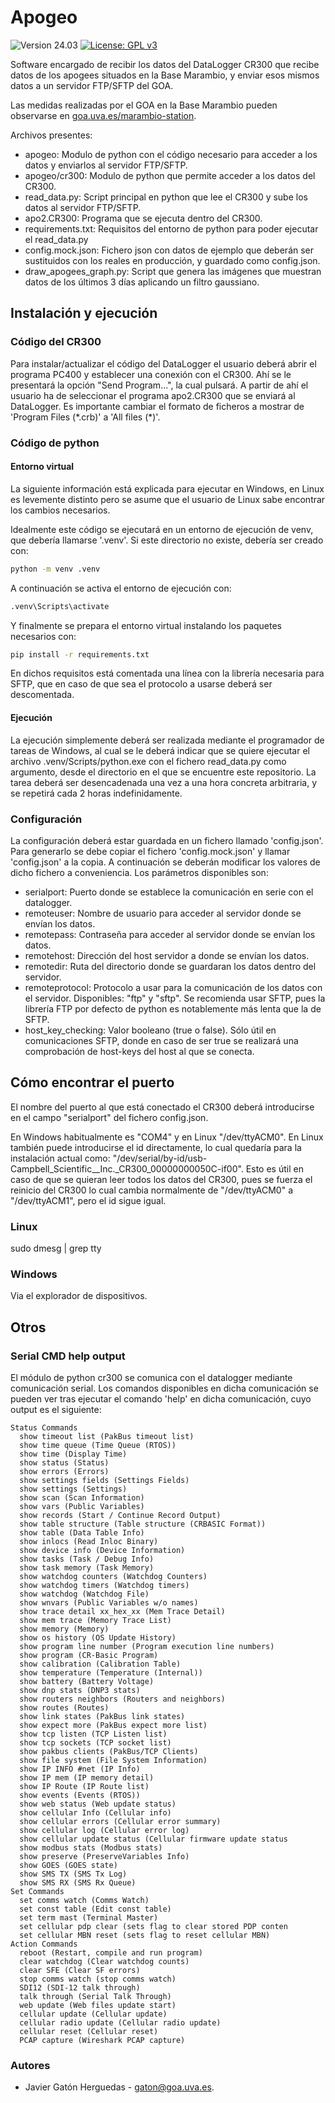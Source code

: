 # Apogeo

![Version 24.03](https://img.shields.io/badge/version-24.03-blue) [![License: GPL v3](https://img.shields.io/badge/License-GPLv3-blue.svg)](https://www.gnu.org/licenses/gpl-3.0)

Software encargado de recibir los datos del DataLogger CR300 que recibe datos de los apogees situados en la Base Marambio, y enviar esos mismos datos a un servidor FTP/SFTP del GOA.

Las medidas realizadas por el GOA en la Base Marambio pueden observarse en [goa.uva.es/marambio-station](https://goa.uva.es/marambio-station/).

Archivos presentes:
- apogeo: Modulo de python con el código necesario para acceder a los datos y enviarlos al servidor FTP/SFTP.
- apogeo/cr300: Modulo de python que permite acceder a los datos del CR300.
- read_data.py: Script principal en python que lee el CR300 y sube los datos al servidor FTP/SFTP.
- apo2.CR300: Programa que se ejecuta dentro del CR300.
- requirements.txt: Requisitos del entorno de python para poder ejecutar el read_data.py
- config.mock.json: Fichero json con datos de ejemplo que deberán ser sustituidos con los reales en producción, y guardado como config.json.
- draw_apogees_graph.py: Script que genera las imágenes que muestran datos de los últimos 3 días aplicando un filtro gaussiano.

## Instalación y ejecución

### Código del CR300

Para instalar/actualizar el código del DataLogger el usuario deberá
abrir el programa PC400 y establecer una conexión con el CR300. Ahí se
le presentará la opción "Send Program...", la cual pulsará. A partir
de ahí el usuario ha de seleccionar el programa apo2.CR300 que se
enviará al DataLogger. Es importante cambiar el formato de ficheros a
mostrar de 'Program Files (\*.crb)' a 'All files (*)'.

### Código de python

#### Entorno virtual

La siguiente información está explicada para ejecutar en Windows, en
Linux es levemente distinto pero se asume que el usuario de Linux sabe
encontrar los cambios necesarios.

Idealmente este código se ejecutará en un entorno de ejecución de venv,
que debería llamarse '.venv'. Si este directorio no existe, debería ser creado con:
```sh
python -m venv .venv
```

A continuación se activa el entorno de ejecución con:
```sh
.venv\Scripts\activate
```

Y finalmente se prepara el entorno virtual instalando los paquetes necesarios con:
```sh
pip install -r requirements.txt
```

En dichos requisitos está comentada una línea con la librería necesaria para SFTP, que en
caso de que sea el protocolo a usarse deberá ser descomentada.

#### Ejecución

La ejecución simplemente deberá ser realizada mediante el programador de tareas de Windows,
al cual se le deberá indicar que se quiere ejecutar el archivo .venv/Scripts/python.exe
con el fichero read_data.py como argumento, desde el directorio en el que se encuentre
este repositorio. La tarea deberá ser desencadenada una vez a una hora concreta arbitraria,
y se repetirá cada 2 horas indefinidamente.

### Configuración

La configuración deberá estar guardada en un fichero llamado 'config.json'. Para generarlo se debe
copiar el fichero 'config.mock.json' y llamar 'config.json' a la copia. A continuación se deberán
modificar los valores de dicho fichero a conveniencia. Los parámetros disponibles son:
- serialport: Puerto donde se establece la comunicación en serie con el datalogger.
- remoteuser: Nombre de usuario para acceder al servidor donde se envían los datos.
- remotepass: Contraseña para acceder al servidor donde se envían los datos.
- remotehost: Dirección del host servidor a donde se envían los datos.
- remotedir: Ruta del directorio donde se guardaran los datos dentro del servidor.
- remoteprotocol: Protocolo a usar para la comunicación de los datos con el servidor.
Disponibles: "ftp" y "sftp". Se recomienda usar SFTP, pues la librería FTP por defecto
de python es notablemente más lenta que la de SFTP.
- host_key_checking: Valor booleano (true o false). Sólo útil en comunicaciones SFTP, donde en
caso de ser true se realizará una comprobación de host-keys del host al que se conecta.

## Cómo encontrar el puerto

El nombre del puerto al que está conectado el CR300 deberá introducirse en el campo "serialport"
del fichero config.json.

En Windows habitualmente es "COM4" y en Linux "/dev/ttyACM0". En Linux también puede introducirse
el id directamente, lo cual quedaría para la instalación actual como:
"/dev/serial/by-id/usb-Campbell_Scientific__Inc._CR300_00000000050C-if00".
Esto es útil en caso de que se quieran leer todos los datos del CR300, pues se fuerza el reinicio
del CR300 lo cual cambia normalmente de "/dev/ttyACM0" a "/dev/ttyACM1", pero el id sigue igual.

### Linux

sudo dmesg | grep tty

### Windows

Via el explorador de dispositivos.

## Otros

### Serial CMD help output

El módulo de python cr300 se comunica con el datalogger mediante comunicación serial.
Los comandos disponibles en dicha comunicación se pueden ver tras ejecutar el comando
'help' en dicha comunicación, cuyo output es el siguiente:

```
Status Commands
  show timeout list (PakBus timeout list)
  show time queue (Time Queue (RTOS))
  show time (Display Time)
  show status (Status)
  show errors (Errors)
  show settings fields (Settings Fields)
  show settings (Settings)
  show scan (Scan Information)
  show vars (Public Variables)
  show records (Start / Continue Record Output)
  show table structure (Table structure (CRBASIC Format))
  show table (Data Table Info)
  show inlocs (Read Inloc Binary)
  show device info (Device Information)
  show tasks (Task / Debug Info)
  show task memory (Task Memory)
  show watchdog counters (Watchdog Counters)
  show watchdog timers (Watchdog timers)
  show watchdog (Watchdog File)
  show wnvars (Public Variables w/o names)
  show trace detail xx_hex_xx (Mem Trace Detail)
  show mem trace (Memory Trace List)
  show memory (Memory)
  show os history (OS Update History)
  show program line number (Program execution line numbers)
  show program (CR-Basic Program)
  show calibration (Calibration Table)
  show temperature (Temperature (Internal))
  show battery (Battery Voltage)
  show dnp stats (DNP3 stats)
  show routers neighbors (Routers and neighbors)
  show routes (Routes)
  show link states (PakBus link states)
  show expect more (PakBus expect more list)
  show tcp listen (TCP Listen list)
  show tcp sockets (TCP socket list)
  show pakbus clients (PakBus/TCP Clients)
  show file system (File System Information)
  show IP INFO #net (IP Info)
  show IP mem (IP memory detail)
  show IP Route (IP Route list)
  show events (Events (RTOS))
  show web status (Web update status)
  show cellular Info (Cellular info)
  show cellular errors (Cellular error summary)
  show cellular log (Cellular error log)
  show cellular update status (Cellular firmware update status
  show modbus stats (Modbus stats)
  show preserve (PreserveVariables Info)
  show GOES (GOES state)
  show SMS TX (SMS Tx Log)
  show SMS RX (SMS Rx Queue)
Set Commands
  set comms watch (Comms Watch)
  set const table (Edit const table)
  set term mast (Terminal Master)
  set cellular pdp clear (sets flag to clear stored PDP conten
  set cellular MBN reset (sets flag to reset cellular MBN)
Action Commands
  reboot (Restart, compile and run program)
  clear watchdog (Clear watchdog counts)
  clear SFE (Clear SF errors)
  stop comms watch (stop comms watch)
  SDI12 (SDI-12 talk through)
  talk through (Serial Talk Through)
  web update (Web files update start)
  cellular update (Cellular update)
  cellular radio update (Cellular radio update)
  cellular reset (Cellular reset)
  PCAP capture (Wireshark PCAP capture)
```

### Autores

- Javier Gatón Herguedas - [gaton@goa.uva.es](mailto:gaton@goa.uva.es).
